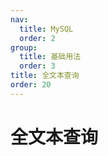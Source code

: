 ```yaml
---
nav:
  title: MySQL
  order: 2
group:
  title: 基础用法
  order: 3
title: 全文本查询
order: 20
---
```


# 全文本查询
